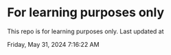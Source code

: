 # For learning purposes only
This repo is for learning purposes only.
Last updated at

Friday, May 31, 2024 7:16:22 AM

